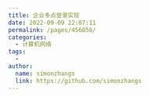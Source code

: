```yaml
---
title: 企业多点登录实现
date: 2022-09-09 22:07:11
permalink: /pages/456856/
categories:
  - 计算机网络
tags:
  - 
author: 
  name: simonzhangs
  link: https://github.com/simonzhangs
---
```

